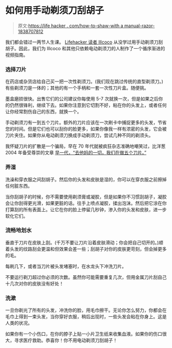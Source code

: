 # 如何用手动剃须刀刮胡子

> 原文:[https://life hacker . com/how-to-shaw-with a manual-razor-1838707812](https://lifehacker.com/how-to-shave-with-a-manual-razor-1838707812)

我们都会错过一两节人生课。 [Lifehacker 读者 lllcoco](https://lifehacker.com/1836996976) 从没学过用手动剃须刀刮胡子。因此，我们为 lllcoco 和其他只依赖电动剃须刀的人制作了一个循序渐进的视频指南。

### 选择刀片

在药店或杂货店给自己买一把一次性剃须刀。(我们现在跳过传统的直型剃须刀。)有些剃须刀是一体的；其他的有一个手柄和一套一次性刀片盒。随便挑。

墨盒磨损很快。出售它们的公司建议你每使用 5-7 次就换一次，但是如果之后你的仍然很锋利，继续下去。如果你注意到它切割不好，粘在你的头发上，或者任何让你经常割伤自己的东西，就换一个。

手动剃须刀有一到五个刀片。额外的刀片应该在一次刷卡中捕捉更多的头发，节省您的时间。但是它们也可以刮你的脸更多，如果你像我一样有浓密的头发，它会被刀片夹住。如果你从电动剃须刀换成手动剃须刀，尝试几种不同的剃须头。

我怀疑刀片的扩散是一个骗局，早在 70 年代就被疯狂杂志准确地嘲笑过，比洋葱 2004 年备受尊崇的文章 [早一代，“去他妈的一切，我们在做五个刀片。”](https://www.theonion.com/fuck-everything-were-doing-five-blades-1819584036)

### 弄湿

洗澡和穿衣服之间刮胡子。然后你的头发和皮肤是湿的，你可以在穿衣服之前擦掉任何脏东西。

当你刮胡子的时候，你不需要使用剃须膏或凝胶，但是如果你不习惯刮胡子，凝胶会让你刮得更光滑，如果更脏的话。往手上喷点凝胶，揉出泡沫。然后把它涂在你打算刮的所有表面上。让它在你的脸上停留几秒钟，渗入你的头发和皮肤，进一步软化它们。

### 流畅地划水

垂直于刀片在皮肤上刮。(千万不要让刀片沿着皮肤滑动；你会把自己切开的。)顺着头发的纹路刮会更温和但效果会差一些；刮胡子对你的皮肤更苛刻，但会掉更多的毛。

每刷几下，或者当刀片被头发堵塞时，在水龙头下冲洗刀片。

不要运行剃刀超过你必须的次数。虽然你可能需要重复几次，但用金属刀片刮自己十几次对你的皮肤没有好处！

### 洗漱

一旦你剃光了所有的头发，冲洗你的脸，用毛巾擦干。无论你怎么努力，你都会在毛巾上得到一束头发，当你穿好衣服，稍后出现时，一些头发会粘在你身上。这是人类的状况。

如果你有一个小伤口，在你的脖子上贴一小片卫生纸来收集血液。如果你的伤口很大，寻求医疗救助。恭喜你！你不用电动剃须刀刮胡子！
